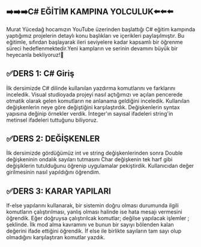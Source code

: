 
   ➡️➡️➡️C# EĞİTİM KAMPINA YOLCULUK⬅️⬅️⬅️
   -------------------------------------------------------
Murat Yücedağ hocamızın YouTube üzerinden başlattığı C# eğitim kampında yaptığımız projelerin detaylı konu başlıkları ve içerikleri paylaşılmıştır. 
Bu eğitimle, sıfırdan başlayarak ileri seviyelere kadar kapsamlı bir öğrenme süreci hedeflenmektedir.Yeni kampların ve serinin devamını büyük bir heyecanla bekliyoruz!🫡

✅DERS 1: C# Giriş
-------------------------------------------------------
İlk dersimizde C# dilinde kullanılan yazdırma komutlarını ve farklarını inceledik. Visual studioyada projeyi nasıl açtığımızı ve açılan pencerede otmatik olarak gelen komutların ne anlanama geldiğini inceledik.
Kullanılan değişkenlerin neye göre değiştiğini karşılaştırdık. Değişkenlerin syntax yapısına değinip örnekler verdik. İnteger'ın sayısal ifadeleri string'in metinsel ifadeleri tuttuğunu biliyoruz.

✅DERS 2: DEĞİŞKENLER
------------------------------------------------------
İlk dersimizde gördüğümüz int ve string değişkenlerinden sonra Double değişkeninin ondalık sayıları tutmasını Char değişkenin tek harf gibi değişiklerin tutulduğunu öğrenip uygulamalar pekiştirdik. Kullanıcıdan değer 
girilmesinin nasıl yapıldığını öğrendim.

✅DERS 3: KARAR YAPILARI
-----------------------------------------------------
If-else yapılarını kullanarak, bir sistemin doğru olması durumunda ilgili komutların çalıştırılması, yanlış olması halinde ise hata mesajı vermesini öğrendik. Eğer doğruysa çalıştırılcak komutlar; değilse yapılacak işlemler ; şeklinde.
İlk mod alma kavramını ve bunun bir sayıyı bölenden kalan değerini ifade ettiğini öğrendik. İf else ile birlikte sayıların tam sayı olup olmadığını karşılaştıran komutlar yazdık.
